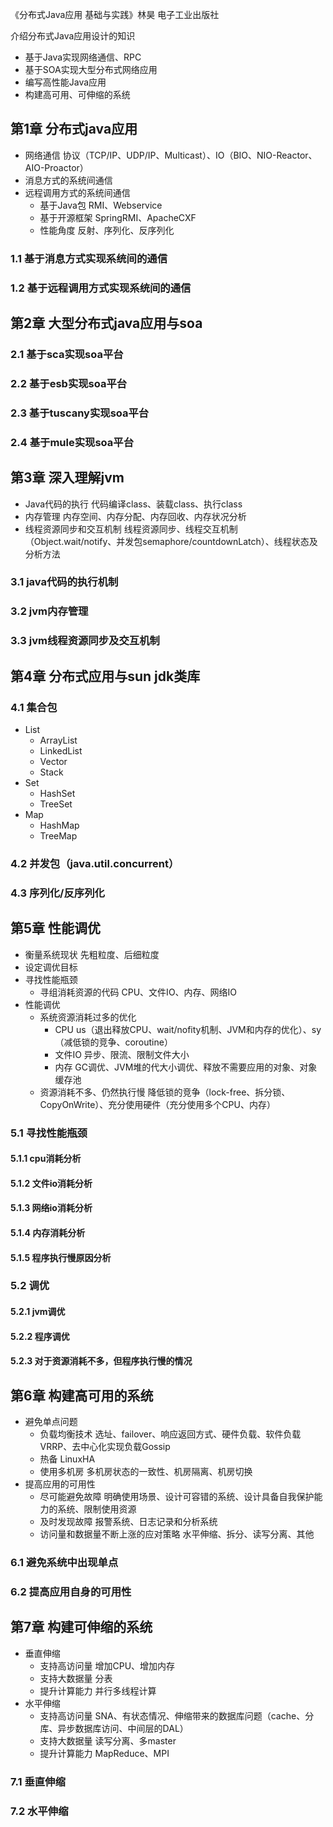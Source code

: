 《分布式Java应用 基础与实践》林昊 电子工业出版社

介绍分布式Java应用设计的知识
* 基于Java实现网络通信、RPC
* 基于SOA实现大型分布式网络应用
* 编写高性能Java应用
* 构建高可用、可伸缩的系统

## 第1章 分布式java应用 
* 网络通信 协议（TCP/IP、UDP/IP、Multicast）、IO（BIO、NIO-Reactor、AIO-Proactor）
* 消息方式的系统间通信
* 远程调用方式的系统间通信
  * 基于Java包 RMI、Webservice
  * 基于开源框架 SpringRMI、ApacheCXF
  * 性能角度 反射、序列化、反序列化

### 1.1 基于消息方式实现系统间的通信
### 1.2 基于远程调用方式实现系统间的通信 

## 第2章 大型分布式java应用与soa 
### 2.1 基于sca实现soa平台 
### 2.2 基于esb实现soa平台 
### 2.3 基于tuscany实现soa平台 
### 2.4 基于mule实现soa平台 

## 第3章 深入理解jvm
* Java代码的执行 代码编译class、装载class、执行class
* 内存管理 内存空间、内存分配、内存回收、内存状况分析
* 线程资源同步和交互机制 线程资源同步、线程交互机制（Object.wait/notify、并发包semaphore/countdownLatch）、线程状态及分析方法

### 3.1 java代码的执行机制 
### 3.2 jvm内存管理 
### 3.3 jvm线程资源同步及交互机制 

## 第4章 分布式应用与sun jdk类库
### 4.1 集合包 
* List
  * ArrayList
  * LinkedList
  * Vector
  * Stack
* Set
  * HashSet
  * TreeSet
* Map
  * HashMap
  * TreeMap

### 4.2 并发包（java.util.concurrent） 

### 4.3 序列化/反序列化 

## 第5章 性能调优 
* 衡量系统现状 先粗粒度、后细粒度
* 设定调优目标
* 寻找性能瓶颈
  * 寻组消耗资源的代码 CPU、文件IO、内存、网络IO
* 性能调优
  * 系统资源消耗过多的优化
    * CPU us（退出释放CPU、wait/nofity机制、JVM和内存的优化）、sy（减低锁的竞争、coroutine）
    * 文件IO 异步、限流、限制文件大小
    * 内存 GC调优、JVM堆的代大小调优、释放不需要应用的对象、对象缓存池
  * 资源消耗不多、仍然执行慢 降低锁的竞争（lock-free、拆分锁、CopyOnWrite）、充分使用硬件（充分使用多个CPU、内存）

### 5.1 寻找性能瓶颈 
#### 5.1.1 cpu消耗分析 
#### 5.1.2 文件io消耗分析 
#### 5.1.3 网络io消耗分析 
#### 5.1.4 内存消耗分析 
#### 5.1.5 程序执行慢原因分析 
### 5.2 调优 
#### 5.2.1 jvm调优 
#### 5.2.2 程序调优 
#### 5.2.3 对于资源消耗不多，但程序执行慢的情况 

## 第6章 构建高可用的系统 
* 避免单点问题
  * 负载均衡技术 选址、failover、响应返回方式、硬件负载、软件负载VRRP、去中心化实现负载Gossip
  * 热备 LinuxHA
  * 使用多机房 多机房状态的一致性、机房隔离、机房切换
* 提高应用的可用性
  * 尽可能避免故障 明确使用场景、设计可容错的系统、设计具备自我保护能力的系统、限制使用资源
  * 及时发现故障 报警系统、日志记录和分析系统
  * 访问量和数据量不断上涨的应对策略 水平伸缩、拆分、读写分离、其他

### 6.1 避免系统中出现单点 
### 6.2 提高应用自身的可用性 

## 第7章 构建可伸缩的系统 
* 垂直伸缩
  * 支持高访问量 增加CPU、增加内存
  * 支持大数据量 分表
  * 提升计算能力 并行多线程计算
* 水平伸缩
  * 支持高访问量 SNA、有状态情况、伸缩带来的数据库问题（cache、分库、异步数据库访问、中间层的DAL）
  * 支持大数据量 读写分离、多master
  * 提升计算能力 MapReduce、MPI

### 7.1 垂直伸缩
### 7.2 水平伸缩 

